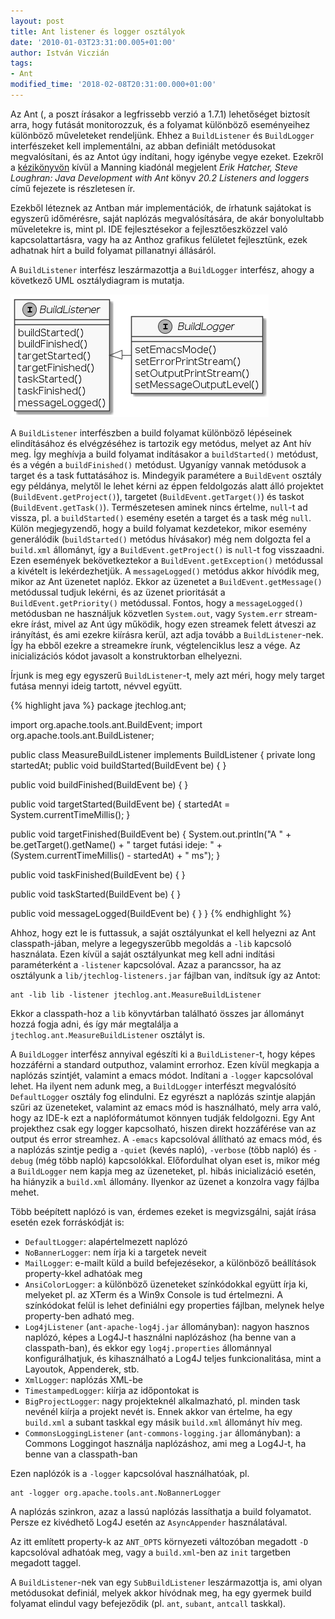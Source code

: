 ```yaml
---
layout: post
title: Ant listener és logger osztályok
date: '2010-01-03T23:31:00.005+01:00'
author: István Viczián
tags:
- Ant
modified_time: '2018-02-08T20:31:00.000+01:00'
---
```


Az Ant (, a poszt írásakor a legfrissebb verzió a 1.7.1) lehetőséget
biztosít arra, hogy futását monitorozzuk, és a folyamat különböző
eseményeihez különböző műveleteket rendeljünk. Ehhez a `BuildListener` és
`BuildLogger` interfészeket kell implementálni, az abban definiált
metódusokat megvalósítani, és az Antot úgy indítani, hogy igénybe vegye
ezeket. Ezekről a
[kézikönyvön](http://ant.apache.org/manual/listeners.html) kívül a
Manning kiadónál megjelent *Erik Hatcher, Steve Loughran: Java
Development with Ant* könyv *20.2 Listeners and loggers* című fejezete is
részletesen ír.

Ezekből léteznek az Antban már implementációk, de írhatunk sajátokat is
egyszerű időmérésre, saját naplózás megvalósítására, de akár
bonyolultabb műveletekre is, mint pl. IDE fejlesztésekor a
fejlesztőeszközzel való kapcsolattartásra, vagy ha az Anthoz grafikus
felületet fejlesztünk, ezek adhatnak hírt a build folyamat pillanatnyi
állásáról.

A `BuildListener` interfész leszármazottja a `BuildLogger` interfész, ahogy
a következő UML osztálydiagram is mutatja.

![BuildLogger osztálydiagram](/artifacts/posts/2010-01-03-ant-listener-es-logger-osztalyok/buildlogger.png)

A `BuildListener` interfészben a build folyamat különböző lépéseinek
elindításához és elvégzéséhez is tartozik egy metódus, melyet az Ant hív
meg. Így meghívja a build folyamat indításakor a `buildStarted()`
metódust, és a végén a `buildFinished()` metódust. Ugyanígy vannak
metódusok a target és a task futtatásához is. Mindegyik paramétere a
`BuildEvent` osztály egy példánya, melytől le lehet kérni az éppen
feldolgozás alatt álló projektet (`BuildEvent.getProject()`), targetet
(`BuildEvent.getTarget()`) és taskot (`BuildEvent.getTask()`).
Természetesen aminek nincs értelme, `null`-t ad vissza, pl. a
`buildStarted()` esemény esetén a target és a task még `null`. Külön
megjegyzendő, hogy a build folyamat kezdetekor, mikor esemény
generálódik (`buildStarted()` metódus hívásakor) még nem dolgozta fel a
`build.xml` állományt, így a `BuildEvent.getProject()` is `null`-t fog
visszaadni. Ezen események bekövetkeztekor a `BuildEvent.getException()`
metódussal a kivételt is lekérdezhetjük. A `messageLogged()` metódus akkor
hívódik meg, mikor az Ant üzenetet naplóz. Ekkor az üzenetet a
`BuildEvent.getMessage()` metódussal tudjuk lekérni, és az üzenet
prioritását a `BuildEvent.getPriority()` metódussal. Fontos, hogy a
`messageLogged()` metódusban ne használjuk közvetlen `System.out`, vagy
`System.err` stream-ekre írást, mivel az Ant úgy működik, hogy ezen
streamek felett átveszi az irányítást, és ami ezekre kiírásra kerül,
azt adja tovább a `BuildListener`-nek. Így ha ebből ezekre a streamekre
írunk, végtelenciklus lesz a vége. Az inicializációs kódot javasolt a
konstruktorban elhelyezni.

Írjunk is meg egy egyszerű `BuildListener`-t, mely azt méri, hogy mely
target futása mennyi ideig tartott, névvel együtt.

{% highlight java %}
package jtechlog.ant;

import org.apache.tools.ant.BuildEvent;
import org.apache.tools.ant.BuildListener;

public class MeasureBuildListener implements BuildListener {
private long startedAt;
public void buildStarted(BuildEvent be) {
}

public void buildFinished(BuildEvent be) {
}

public void targetStarted(BuildEvent be) {
  startedAt = System.currentTimeMillis();
}

public void targetFinished(BuildEvent be) {
  System.out.println("A " + be.getTarget().getName() +
    " target futási ideje: " + (System.currentTimeMillis() - startedAt) + " ms");
}

public void taskFinished(BuildEvent be) {
}

public void taskStarted(BuildEvent be) {
}

public void messageLogged(BuildEvent be) {
}
}
{% endhighlight %}

Ahhoz, hogy ezt le is futtassuk, a saját osztályunkat el kell helyezni
az Ant classpath-jában, melyre a legegyszerűbb megoldás a `-lib` kapcsoló
használata. Ezen kívül a saját osztályunkat meg kell adni indítási
paraméterként a `-listener` kapcsolóval. Azaz a parancssor, ha az
osztályunk a `lib/jtechlog-listeners.jar` fájlban van, indítsuk így az
Antot:

    ant -lib lib -listener jtechlog.ant.MeasureBuildListener

Ekkor a classpath-hoz a `lib` könyvtárban található összes jar állományt
hozzá fogja adni, és így már megtalálja a
`jtechlog.ant.MeasureBuildListener` osztályt is.

A `BuildLogger` interfész annyival egészíti ki a `BuildListener`-t, hogy
képes hozzáférni a standard outputhoz, valamint errorhoz. Ezen kívül
megkapja a naplózás szintjét, valamint a emacs módot. Indítani a `-logger`
kapcsolóval lehet. Ha ilyent nem adunk meg, a `BuildLogger` interfészt
megvalósító `DefaultLogger` osztály fog elindulni. Ez egyrészt a naplózás
szintje alapján szűri az üzeneteket, valamint az emacs mód is
használható, mely arra való, hogy az IDE-k ezt a naplóformátumot könnyen
tudják feldolgozni. Egy Ant projekthez csak egy logger kapcsolható,
hiszen direkt hozzáférése van az output és error streamhez. A `-emacs`
kapcsolóval állítható az emacs mód, és a naplózás szintje pedig a `-quiet`
(kevés napló), `-verbose` (több napló) és `-debug` (még több napló)
kapcsolókkal. Előfordulhat olyan eset is, mikor még a `BuildLogger` nem
kapja meg az üzeneteket, pl. hibás inicializáció esetén, ha hiányzik a
`build.xml` állomány. Ilyenkor az üzenet a konzolra vagy fájlba mehet.

Több beépített naplózó is van, érdemes ezeket is megvizsgálni, saját
írása esetén ezek forráskódját is:

-   `DefaultLogger`: alapértelmezett naplózó
-   `NoBannerLogger`: nem írja ki a targetek neveit
-   `MailLogger`: e-mailt küld a build befejezésekor, a különböző
    beállítások property-kkel adhatóak meg
-   `AnsiColorLogger`: a különböző üzeneteket színkódokkal együtt írja ki,
    melyeket pl. az XTerm és a Win9x Console is tud értelmezni. A
    színkódokat felül is lehet definiálni egy properties fájlban,
    melynek helye property-ben adható meg.
-   `Log4jListener` (`ant-apache-log4j.jar` állományban): nagyon hasznos
    naplózó, képes a Log4J-t használni naplózáshoz (ha benne van a
    classpath-ban), és ekkor egy `log4j.properties` állománnyal
    konfigurálhatjuk, és kihasználható a Log4J teljes funkcionalitása,
    mint a Layoutok, Appenderek, stb.
-   `XmlLogger`: naplózás XML-be
-   `TimestampedLogger`: kiírja az időpontokat is
-   `BigProjectLogger`: nagy projekteknél alkalmazható, pl. minden task
    nevénél kiírja a projekt nevét is. Ennek akkor van értelme, ha egy
    `build.xml` a subant taskkal egy másik `build.xml` állományt hív meg.
-   `CommonsLoggingListener` (`ant-commons-logging.jar` állományban): a
    Commons Loggingot használja naplózáshoz, ami meg a Log4J-t, ha
    benne van a classpath-ban

Ezen naplózók is a `-logger` kapcsolóval használhatóak, pl.

    ant -logger org.apache.tools.ant.NoBannerLogger

A naplózás szinkron, azaz a lassú naplózás lassíthatja a build
folyamatot. Persze ez kivédhető Log4J esetén az `AsyncAppender`
használatával.

Az itt említett property-k az `ANT_OPTS` környezeti változóban megadott
`-D` kapcsolóval adhatóak meg, vagy a `build.xml`-ben az `init` targetben
megadott taggel.

A `BuildListener`-nek van egy `SubBuildListener` leszármazottja is, ami
olyan metódusokat definiál, melyek akkor hívódnak meg, ha egy gyermek
build folyamat elindul vagy befejeződik (pl. `ant`, `subant`, `antcall`
taskkal).
